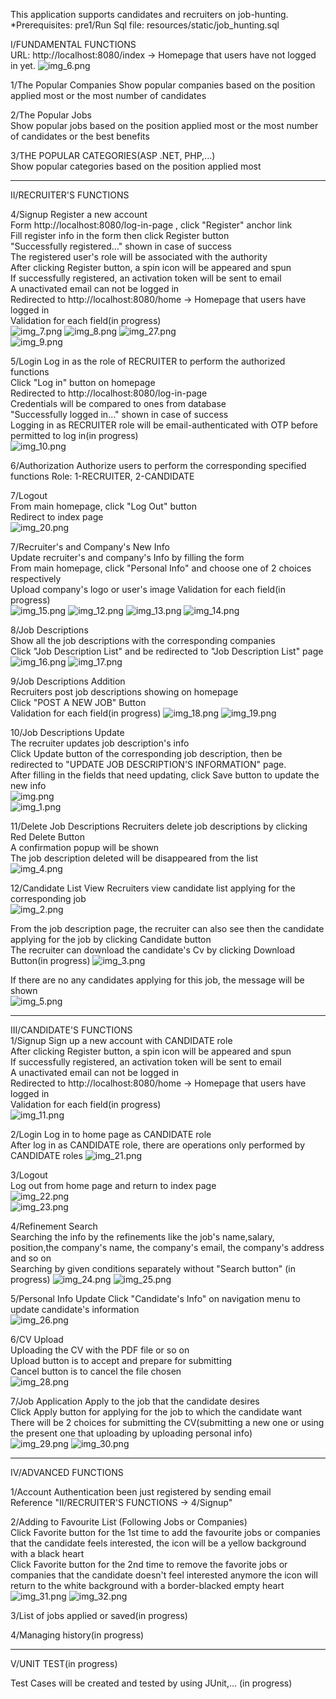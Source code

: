 This application supports candidates and recruiters on job-hunting.
*Prerequisites:
pre1/Run Sql file: resources/static/job_hunting.sql

I/FUNDAMENTAL FUNCTIONS  
URL: http://localhost:8080/index -> Homepage that users have not logged in yet.
![img_6.png](img_6.png)

1/The Popular Companies
Show popular companies based on the position applied most or the most number of candidates  

2/The Popular Jobs  
Show popular jobs based on the position applied most or the most number of candidates or the best benefits

3/THE POPULAR CATEGORIES(ASP .NET, PHP,...)  
Show popular categories based on the position applied most  

---
II/RECRUITER'S FUNCTIONS  

4/Signup
Register a new account  
Form http://localhost:8080/log-in-page , click "Register" anchor link   
Fill register info in the form then click Register button  
"Successfully registered..." shown in case of success  
The registered user's role will be associated with the authority  
After clicking Register button, a spin icon will be appeared and spun  
If successfully registered, an activation token will be sent to email  
A unactivated email can not be logged in  
Redirected to http://localhost:8080/home -> Homepage that users have logged in  
Validation for each field(in progress)  
![img_7.png](img_7.png)
![img_8.png](img_8.png)
![img_27.png](img_27.png)  
![img_9.png](img_9.png)

5/Login
Log in as the role of RECRUITER to perform the authorized functions   
Click "Log in" button on homepage  
Redirected to http://localhost:8080/log-in-page  
Credentials will be compared to ones from database  
"Successfully logged in..." shown in case of success  
Logging in as RECRUITER role will be email-authenticated with OTP before permitted to log in(in progress)   
![img_10.png](img_10.png)

6/Authorization
Authorize users to perform the corresponding specified functions
Role: 1-RECRUITER, 2-CANDIDATE

7/Logout  
From main homepage, click "Log Out" button  
Redirect to index page  
![img_20.png](img_20.png)

7/Recruiter's and Company's New Info  
Update recruiter's and company's Info by filling the form  
From main homepage, click "Personal Info" and choose one of 2 choices respectively  
Upload company's logo or user's image
Validation for each field(in progress)  
![img_15.png](img_15.png)
![img_12.png](img_12.png)
![img_13.png](img_13.png)
![img_14.png](img_14.png)

8/Job Descriptions  
Show all the job descriptions with the corresponding companies  
Click "Job Description List" and be redirected to "Job Description List" page  
![img_16.png](img_16.png)
![img_17.png](img_17.png)

9/Job Descriptions Addition  
Recruiters post job descriptions showing on homepage  
Click "POST A NEW JOB" Button  
Validation for each field(in progress)
![img_18.png](img_18.png)
![img_19.png](img_19.png)  

10/Job Descriptions Update  
The recruiter updates job description's info  
Click Update button of the corresponding job description, then be redirected to "UPDATE JOB DESCRIPTION'S INFORMATION" page.    
After filling in the fields that need updating, click Save button to update the new info  
![img.png](img.png)  
![img_1.png](img_1.png)    

11/Delete Job Descriptions 
Recruiters delete job descriptions by clicking Red Delete Button  
A confirmation popup will be shown  
The job description deleted will be disappeared from the list  
![img_4.png](img_4.png)

12/Candidate List View
Recruiters view candidate list applying for the corresponding job  
![img_2.png](img_2.png)  

From the job description page, the recruiter can also see then the candidate applying for the job by clicking Candidate button  
The recruiter can download the candidate's Cv by clicking Download Button(in progress)
![img_3.png](img_3.png)

If there are no any candidates applying for this job, the message will be shown  
![img_5.png](img_5.png)


---
III/CANDIDATE'S FUNCTIONS  
1/Signup 
Sign up a new account with CANDIDATE role  
After clicking Register button, a spin icon will be appeared and spun  
If successfully registered, an activation token will be sent to email  
A unactivated email can not be logged in  
Redirected to http://localhost:8080/home -> Homepage that users have logged in  
Validation for each field(in progress)  
![img_11.png](img_11.png)  

2/Login 
Log in to home page as CANDIDATE role  
After log in as CANDIDATE role, there are operations only performed by CANDIDATE roles
![img_21.png](img_21.png)  

3/Logout  
Log out from home page and return to index page  
![img_22.png](img_22.png)  
![img_23.png](img_23.png)  

4/Refinement Search  
Searching the info by the refinements like the job's name,salary, position,the company's name, the company's email, the company's address and so on  
Searching by given conditions separately without "Search button" (in progress)
![img_24.png](img_24.png)
![img_25.png](img_25.png)

5/Personal Info Update 
Click "Candidate's Info" on navigation menu to update candidate's information  
![img_26.png](img_26.png)

6/CV Upload  
Uploading the CV with the PDF file or so on  
Upload button is to accept and prepare for submitting  
Cancel button is to cancel the file chosen  
![img_28.png](img_28.png)

7/Job Application 
Apply to the job that the candidate desires  
Click Apply button for applying for the job to which the candidate want  
There will be 2 choices for submitting the CV(submitting a new one or using the present one that uploading by uploading personal info)  
![img_29.png](img_29.png)
![img_30.png](img_30.png)

---
IV/ADVANCED FUNCTIONS  

1/Account Authentication been just registered by sending email  
Reference "II/RECRUITER'S FUNCTIONS -> 4/Signup"  

2/Adding to Favourite List (Following Jobs or Companies)  
Click Favorite button for the 1st time to add the favourite jobs or companies that the candidate feels interested, the icon will be a yellow background with a black heart  
Click Favorite button for the 2nd time to remove the favorite jobs or companies that the candidate doesn't feel interested anymore the icon will return to the white background with a border-blacked empty heart  
![img_31.png](img_31.png)
![img_32.png](img_32.png)

3/List of jobs applied or saved(in progress)  

4/Managing history(in progress)

------
V/UNIT TEST(in progress)

Test Cases will be created and tested by using JUnit,... (in progress)
